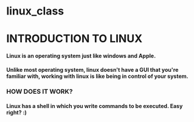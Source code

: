 # linux_class

# INTRODUCTION TO LINUX

#### Linux is an operating system just like windows and Apple.
#### Unlike most operating system, linux doesn't have a GUI that you're familiar with, working with linux is like being in control of your system.
### HOW DOES IT WORK?
#### Linux has a shell in which you write commands to be executed. Easy right? :)